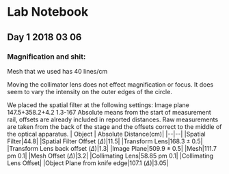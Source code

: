 # Lab Notebook 
## Day 1 2018 03 06
### Magnification and shit:



Mesh that we used has 40 lines/cm

Moving the collimator lens does not effect magnification or focus. It does seem to vary the intensity on the outer edges of the circle. 

We placed the spatial filter at the following settings:
Image plane
147.5+358.2+4.2
1.3-167
Absolute means from the start of measurement rail, offsets are already included in reported distances. Raw measurements are taken from the back of the stage and the offsets correct to the middle of the optical apparatus. 
| Object | Absolute Distance(cm)|
|--|--|
|Spatial Filter|44.8|
|Spatial Filter Offset ($\Delta$)|11.5|
|Transform Lens|$168.3 \pm 0.5$|
|Transform Lens back offset ($\Delta$)|1.3|
|Image Plane|$509.9 \pm 0.5$|
|Mesh|111.7 pm 0.1|
|Mesh Offset ($\Delta$)|3.2|
|Collimating Lens|58.85 pm 0.1|
|Collimating Lens Offset|
|Object Plane from knife edge|107.1 ($\Delta$)|3.05|

<!--stackedit_data:
eyJoaXN0b3J5IjpbMTc4MTIyNTY2NCwxMzM4OTUxOTA2XX0=
-->